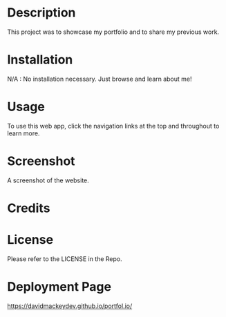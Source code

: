 # Description
This project was to showcase my portfolio and to share my previous work.

# Installation
N/A : No installation necessary. Just browse and learn about me!

# Usage
To use this web app, click the navigation links at the top and throughout to learn more.

# Screenshot
A screenshot of the website.

# Credits


# License
Please refer to the LICENSE in the Repo.

# Deployment Page
https://davidmackeydev.github.io/portfol.io/

